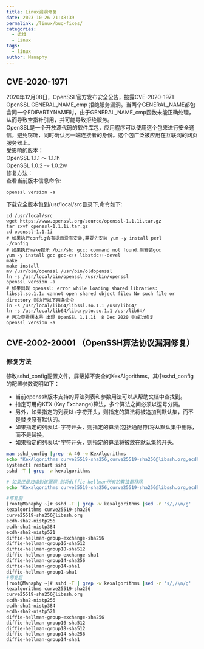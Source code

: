 ```yaml
---
title: Linux漏洞修复
date: 2023-10-26 21:48:39
permalink: /linux/bug-fixes/
categories:
  - 运维
  - Linux
tags:
  - linux
author: Manaphy
---
```

## CVE-2020-1971
2020年12月08日，OpenSSL官方发布安全公告，披露CVE-2020-1971 OpenSSL GENERAL_NAME_cmp 拒绝服务漏洞。当两个GENERAL_NAME都包含同一个EDIPARTYNAME时，由于GENERAL_NAME_cmp函数未能正确处理，从而导致空指针引用，并可能导致拒绝服务。<br />OpenSSL是一个开放源代码的软件库包，应用程序可以使用这个包来进行安全通信，避免窃听，同时确认另一端连接者的身份。这个包广泛被应用在互联网的网页服务器上。<br />受影响的版本：<br />OpenSSL 1.1.1 ～ 1.1.1h<br />OpenSSL 1.0.2 ～ 1.0.2w<br />修复方法：<br />查看当前版本信息命令:
```shell
openssl version -a
```
下载安全版本包到/usr/local/src目录下,命令如下:
```shell
cd /usr/local/src
wget https://www.openssl.org/source/openssl-1.1.1i.tar.gz
tar zxvf openssl-1.1.1i.tar.gz
cd openssl-1.1.1i
# 如果执行config会有提示没有安装,需要先安装 yum -y install perl
./config
# 如果执行make提示 /bin/sh: gcc: command not found,则安装gcc
yum -y install gcc gcc-c++ libstdc++-devel
make
make install
mv /usr/bin/openssl /usr/bin/oldopenssl
ln -s /usr/local/bin/openssl /usr/bin/openssl
openssl version -a
# 如果出现 openssl: error while loading shared libraries: libssl.so.1.1: cannot open shared object file: No such file or directory 则执行以下两条命令
ln -s /usr/local/lib64/libssl.so.1.1 /usr/lib64/
ln -s /usr/local/lib64/libcrypto.so.1.1 /usr/lib64/
# 再次查看版本号 出现 OpenSSL 1.1.1i  8 Dec 2020 则成功修复
openssl version -a
```
## CVE-2002-20001 （OpenSSH算法协议漏洞修复）
### 修复方法
修改sshd_config配置文件，屏蔽掉不安全的KexAlgorithms。其中sshd_config的配置参数说明如下：

- 当前openssh版本支持的算法列表和参数用法可以从帮助文档中查找到。
- 指定可用的KEX (Key Exchange)算法，多个算法之间必须以逗号分隔。
- 另外，如果指定的列表以`+`字符开头，则指定的算法将被追加到默认集，而不是替换原有默认的。
- 如果指定的列表以`-`字符开头，则指定的算法(包括通配符)将从默认集中删除，而不是替换。
- 如果指定的列表以`^`字符开头，则指定的算法将被放在默认集的开头。
```bash
man sshd_config |grep -A 40 -w KexAlgorithms
echo "KexAlgorithms curve25519-sha256,curve25519-sha256@libssh.org,ecdh-sha2-nistp256,ecdh-sha2-nistp384,ecdh-sha2-nistp521,diffie-hellman-group-exchange-sha256,diffie-hellman-group16-sha512,diffie-hellman-group18-sha512,diffie-hellman-group14-sha256,diffie-hellman-group14-sha1" >> /etc/ssh/sshd_config
systemctl restart sshd
sshd -T | grep -w kexalgorithms

# 如果还是扫描到该漏洞,则将diffie-hellman所有的算法都移除
echo "Kexalgorithms curve25519-sha256,curve25519-sha256@libssh.org,ecdh-sha2-nistp256,ecdh-sha2-nistp384,ecdh-sha2-nistp521" >> /etc/ssh/sshd_config
```
```bash
#修复前
[root@Manaphy ~]# sshd -T | grep -w kexalgorithms |sed -r 's/,/\n/g'
kexalgorithms curve25519-sha256
curve25519-sha256@libssh.org
ecdh-sha2-nistp256
ecdh-sha2-nistp384
ecdh-sha2-nistp521
diffie-hellman-group-exchange-sha256
diffie-hellman-group16-sha512
diffie-hellman-group18-sha512
diffie-hellman-group-exchange-sha1
diffie-hellman-group14-sha256
diffie-hellman-group14-sha1
diffie-hellman-group1-sha1
#修复后
[root@Manaphy ~]# sshd -T | grep -w kexalgorithms |sed -r 's/,/\n/g'
kexalgorithms curve25519-sha256
curve25519-sha256@libssh.org
ecdh-sha2-nistp256
ecdh-sha2-nistp384
ecdh-sha2-nistp521
diffie-hellman-group-exchange-sha256
diffie-hellman-group16-sha512
diffie-hellman-group18-sha512
diffie-hellman-group14-sha256
diffie-hellman-group14-sha1
```
